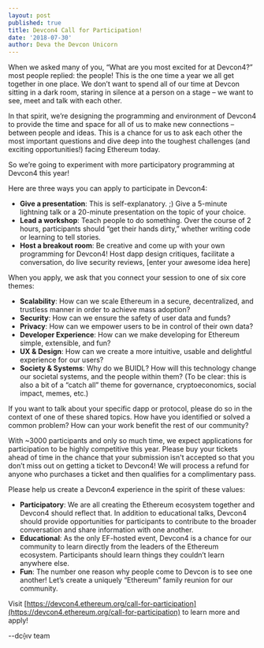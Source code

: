 ```yaml
---
layout: post
published: true
title: Devcon4 Call for Participation!
date: '2018-07-30'
author: Deva the Devcon Unicorn
---
```


When we asked many of you, “What are you most excited for at Devcon4?” most people replied: the people! This is the one time a year we all get together in one place. We don’t want to spend all of our time at Devcon sitting in a dark room, staring in silence at a person on a stage – we want to see, meet and talk with each other.

In that spirit, we’re designing the programming and environment of Devcon4 to provide the time and space for all of us to make new connections – between people and ideas. This is a chance for us to ask each other the most important questions and dive deep into the toughest challenges (and exciting opportunities!) facing Ethereum today. 

So we’re going to experiment with more participatory programming at Devcon4 this year! 

Here are three ways you can apply to participate in Devcon4: 

- **Give a presentation**: This is self-explanatory. ;) Give a 5-minute lightning talk or a 20-minute presentation on the topic of your choice.
- **Lead a workshop**: Teach people to do something. Over the course of 2 hours, participants should “get their hands dirty,” whether writing code or learning to tell stories. 
- **Host a breakout room**: Be creative and come up with your own programming for Devcon4! Host dapp design critiques, facilitate a conversation, do live security reviews, [enter your awesome idea here]

When you apply, we ask that you connect your session to one of six core themes:

- **Scalability**: How can we scale Ethereum in a secure, decentralized, and trustless manner in order to achieve mass adoption? 
- **Security**: How can we ensure the safety of user data and funds?
- **Privacy**: How can we empower users to be in control of their own data? 
- **Developer Experience**: How can we make developing for Ethereum simple, extensible, and fun?
- **UX & Design**: How can we create a more intuitive, usable and delightful experience for our users?
- **Society & Systems**: Why do we BUIDL? How will this technology change our societal systems, and the people within them? (To be clear: this is also a bit of a “catch all” theme for governance, cryptoeconomics, social impact, memes, etc.)

If you want to talk about your specific dapp or protocol, please do so in the context of one of these shared topics. How have you identified or solved a common problem? How can your work benefit the rest of our community? 

With ~3000 participants and only so much time, we expect applications for participation to be highly competitive this year. Please buy your tickets ahead of time in the chance that your submission isn't accepted so that you don’t miss out on getting a ticket to Devcon4! We will process a refund for anyone who purchases a ticket and then qualifies for a complimentary pass.

Please help us create a Devcon4 experience in the spirit of these values:

- **Participatory**: We are all creating the Ethereum ecosystem together and Devcon4 should reflect that. In addition to educational talks, Devcon4 should provide opportunities for participants to contribute to the broader conversation and share information with one another.
- **Educational**: As the only EF-hosted event, Devcon4 is a chance for our community to learn directly from the leaders of the Ethereum ecosystem. Participants should learn things they couldn’t learn anywhere else.
- **Fun**: The number one reason why people come to Devcon is to see one another! Let’s create a uniquely “Ethereum” family reunion for our community. 

Visit [https://devcon4.ethereum.org/call-for-participation](https://devcon4.ethereum.org/call-for-participation) to learn more and apply!


--dc⟠ıv team